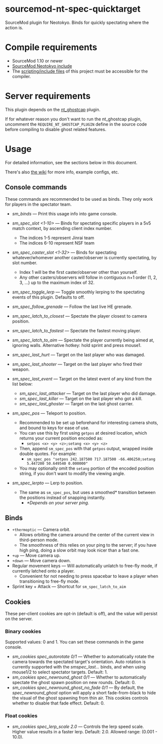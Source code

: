 # sourcemod-nt-spec-quicktarget

SourceMod plugin for Neotokyo. Binds for quickly spectating where the action is.

# Compile requirements

- SourceMod 1.10 or newer
- [SourceMod Neotokyo include](https://github.com/softashell/sourcemod-nt-include)
- The [scripting/include files](scripting/include) of this project must be accessible for the compiler.

# Server requirements

This plugin depends on the [nt_ghostcap](https://github.com/softashell/nt-sourcemod-plugins/blob/master/scripting/nt_ghostcap.sp) plugin.

If for whatever reason you don't want to run the nt_ghostcap plugin, uncomment the `REQUIRE_NT_GHOSTCAP_PLUGIN` define in the source code before compiling to disable ghost related features.

# Usage

For detailed information, see the sections below in this document.

There's also [the wiki](https://github.com/Rainyan/sourcemod-nt-spec-quicktarget/wiki/So-You-Wanna-Be-An-Observer) for more info, example configs, etc.

## Console commands

These commands are recommended to be used as binds. They only work for players in the spectator team.

- _sm_binds_ — Print this usage info into game console.

- _sm_spec_slot <1-10>_ — Binds for spectating specific players in a 5v5 match context, by ascending client index number.

  - The indices 1-5 represent Jinrai team
  - The indices 6-10 represent NSF team

- _sm_spec_caster_slot <1-32>_ — Binds for spectating whatever/whomever another caster/observer is currently spectating, by slot number.

  - Index 1 will be the first caster/observer other than yourself.
  - Any other casters/observers will follow in contiguous n+1 order (1, 2, 3, ...) up to the maximum index of 32.

- _sm_spec_toggle_lerp_ — Toggle smoothly lerping to the spectating events of this plugin. Defaults to off.
- _sm_spec_follow_grenade_ — Follow the last live HE grenade.
- _sm_spec_latch_to_closest_ — Spectate the player closest to camera position.
- _sm_spec_latch_to_fastest_ — Spectate the fastest moving player.
- _sm_spec_latch_to_aim_ — Spectate the player currently being aimed at, ignoring walls. Alternative hotkey: hold sprint and press mouse1.

- _sm_spec_last_hurt_ — Target on the last player who was damaged.
- _sm_spec_last_shooter_ — Target on the last player who fired their weapon.
- _sm_spec_last_event_ — Target on the latest event of any kind from the list below:

  - _sm_spec_last_attacker_ — Target on the last player who did damage.
  - _sm_spec_last_killer_ — Target on the last player who got a kill.
  - _sm_spec_last_ghoster_ — Target on the last ghost carrier.

- _sm_spec_pos_ — Teleport to position.
  - Recommended to be set up beforehand for interesting camera shots, and bound to keys for ease of use.
  - You can use this by first using `getpos` at desired location, which returns your current position encoded as:
    - `setpos <x> <y> <z>;setang <x> <y> <z>`
  - Then, append `sm_spec_pos` with that `getpos` output, wrapped inside double quotes. For example:
    - `sm_spec_pos "setpos 242.187500 717.187500 -66.406250;setang 5.447200 50.649540 0.000000"`
  - You may optionally omit the `setang` portion of the encoded position string, if you don't want to modify the viewing angle.
- _sm_spec_lerpto_ — Lerp to position.
  - The same as `sm_spec_pos`, but uses a smoothed\* transition between the positions instead of snapping instantly.
    - _\*Depends on your server ping._

## Binds

- `+thermoptic` — Camera orbit.
  - Allows orbiting the camera around the center of the current view in third-person mode.
  - The smoothness of this relies on your ping to the server; if you have high ping, doing a slow orbit may look nicer than a fast one.
- `+up` — Move camera up.
- `+down` — Move camera down.
- Regular movement keys — Will automatically unlatch to free-fly mode, if currently latched onto a player.
  - Convenient for not needing to press spacebar to leave a player when transitioning to free-fly mode.
- Sprint key + Attack — Shortcut for `sm_spec_latch_to_aim`

## Cookies

These per-client cookies are opt-in (default is off), and the value will persist on the server.

### Binary cookies

Supported values: 0 and 1. You can set these commands in the game console.

- _sm_cookies spec_autorotate 0/1_ — Whether to automatically rotate the camera towards the spectated target's orientation. Auto rotation is currently supported with the _sm*spec_last*..._ binds, and when using mouse1/2 to select spectator targets. Default: 1.
- _sm_cookies spec_newround_ghost 0/1_ — Whether to automatically spectate the ghost spawn position on new rounds. Default: 0.
- _sm_cookies spec_newround_ghost_no_fade 0/1_ — By default, the _spec_newround_ghost_ option will apply a short fade-from-black to hide the visual of the ghost spawning from thin air. This cookies controls whether to disable that fade effect. Default: 0.

### Float cookies

- _sm_cookies spec_lerp_scale 2.0_ — Controls the lerp speed scale. Higher value results in a faster lerp. Default: 2.0. Allowed range: (0.001 - 10.0).
